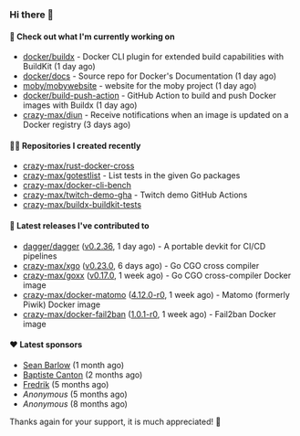 ### Hi there 👋

#### 👷 Check out what I'm currently working on

- [docker/buildx](https://github.com/docker/buildx) - Docker CLI plugin for extended build capabilities with BuildKit (1 day ago)
- [docker/docs](https://github.com/docker/docs) - Source repo for Docker&#39;s Documentation (1 day ago)
- [moby/mobywebsite](https://github.com/moby/mobywebsite) - website for the moby project (1 day ago)
- [docker/build-push-action](https://github.com/docker/build-push-action) - GitHub Action to build and push Docker images with Buildx (1 day ago)
- [crazy-max/diun](https://github.com/crazy-max/diun) - Receive notifications when an image is updated on a Docker registry (3 days ago)

#### 👨‍💻 Repositories I created recently

- [crazy-max/rust-docker-cross](https://github.com/crazy-max/rust-docker-cross)
- [crazy-max/gotestlist](https://github.com/crazy-max/gotestlist) - List tests in the given Go packages
- [crazy-max/docker-cli-bench](https://github.com/crazy-max/docker-cli-bench)
- [crazy-max/twitch-demo-gha](https://github.com/crazy-max/twitch-demo-gha) - Twitch demo GitHub Actions
- [crazy-max/buildx-buildkit-tests](https://github.com/crazy-max/buildx-buildkit-tests)

#### 🚀 Latest releases I've contributed to

- [dagger/dagger](https://github.com/dagger/dagger) ([v0.2.36](https://github.com/dagger/dagger/releases/tag/v0.2.36), 1 day ago) - A portable devkit for CI/CD pipelines
- [crazy-max/xgo](https://github.com/crazy-max/xgo) ([v0.23.0](https://github.com/crazy-max/xgo/releases/tag/v0.23.0), 6 days ago) - Go CGO cross compiler
- [crazy-max/goxx](https://github.com/crazy-max/goxx) ([v0.17.0](https://github.com/crazy-max/goxx/releases/tag/v0.17.0), 1 week ago) - Go CGO cross-compiler Docker image
- [crazy-max/docker-matomo](https://github.com/crazy-max/docker-matomo) ([4.12.0-r0](https://github.com/crazy-max/docker-matomo/releases/tag/4.12.0-r0), 1 week ago) - Matomo (formerly Piwik) Docker image
- [crazy-max/docker-fail2ban](https://github.com/crazy-max/docker-fail2ban) ([1.0.1-r0](https://github.com/crazy-max/docker-fail2ban/releases/tag/1.0.1-r0), 1 week ago) - Fail2ban Docker image

#### ❤️ Latest sponsors
- [Sean Barlow](https://github.com/woolrab6) (1 month ago)
- [Baptiste Canton](https://github.com/batmac) (2 months ago)
- [Fredrik](https://github.com/fredrikscode) (5 months ago)
- _Anonymous_ (5 months ago)
- _Anonymous_ (8 months ago)

Thanks again for your support, it is much appreciated! 🙏
